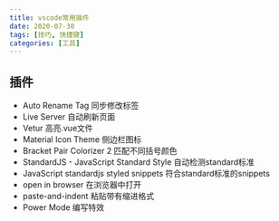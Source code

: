 ```yaml
---
title: vscode常用插件
date: 2020-07-30
tags: [技巧, 快捷键]
categories: [工具]
---
```


## 插件

* Auto Rename Tag  同步修改标签
* Live Server  自动刷新页面
* Vetur  高亮.vue文件
* Material Icon Theme 侧边栏图标
* Bracket Pair Colorizer 2 匹配不同括号颜色
* StandardJS - JavaScript Standard Style 自动检测standard标准
* JavaScript standardjs styled snippets 符合standard标准的snippets
* open in browser 在浏览器中打开
* paste-and-indent 粘贴带有缩进格式
* Power Mode 编写特效

